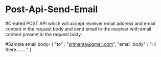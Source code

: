 # Post-Api-Send-Email
#Created POST API which will accept receiver email address and email content in the request body and send email to the receiver with email content present in the request body.

#Sample email body-
{
      "to" : "srimanta@gmail.com",
      "email_body" : "Hi there........"
}

